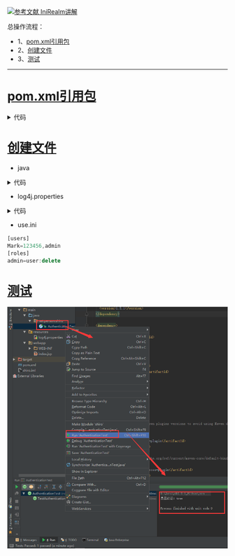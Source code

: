 [![](https://img.shields.io/badge/参考文献-IniRealm讲解-yellow.svg "参考文献 IniRealm讲解")](https://www.imooc.com/video/16954)


总操作流程：
- 1、[pom.xml引用包](#java-01)
- 2、[创建文件](#java-02)
- 3、[测试](#java-03)

***

# <a name="java-01" href="#" >pom.xml引用包</a>

<details>
<summary>代码</summary>

```xml
    <dependency>
      <groupId>junit</groupId>
      <artifactId>junit</artifactId>
      <version>4.12</version>
    </dependency>

    <dependency>
      <groupId>org.apache.shiro</groupId>
      <artifactId>shiro-core</artifactId>
      <version>1.3.1</version>
    </dependency>

    <dependency>
      <groupId>log4j</groupId>
      <artifactId>log4j</artifactId>
      <version>1.2.17</version>
    </dependency>

    <dependency>
      <groupId>org.slf4j</groupId>
      <artifactId>slf4j-log4j12</artifactId>
      <version>1.7.25</version>
      <scope>test</scope>
    </dependency>
```

</details>

# <a name="java-02" href="#" >创建文件</a>

 - java

<details>
<summary>代码</summary>

```java
import org.apache.shiro.SecurityUtils;
import org.apache.shiro.authc.UsernamePasswordToken;
import org.apache.shiro.mgt.DefaultSecurityManager;
import org.apache.shiro.realm.text.IniRealm;
import org.apache.shiro.subject.Subject;
import org.junit.Test;

/**
 *eated by admin on 2018/6/18.
 */
public class JdbcRealm {

    @Test
    public void TestIniRealm(){
        IniRealm iniRealm=new IniRealm("classpath:use.ini");
        //1、创建SecurityManager环境
        DefaultSecurityManager defaultSecurityManager=new DefaultSecurityManager();
        defaultSecurityManager.setRealm(iniRealm);
        //2、主体提交认证请求
        SecurityUtils.setSecurityManager(defaultSecurityManager);
        Subject subject = SecurityUtils.getSubject();

        UsernamePasswordToken token = new UsernamePasswordToken("Mark","123456");//用户名，密码
        subject.login(token);
        System.out.println("是否认证："+subject.isAuthenticated());

        subject.checkRole("admin");
        subject.checkPermission("user:delete");
    }
}
```

</details>

- log4j.properties

<details>
<summary>代码</summary>

```js
# Configure logging for testing: optionally with log file
log4j.rootLogger=WARN, stdout
# log4j.rootLogger=WARN, stdout, logfile

log4j.appender.stdout=org.apache.log4j.ConsoleAppender
log4j.appender.stdout.layout=org.apache.log4j.PatternLayout
log4j.appender.stdout.layout.ConversionPattern=%d %p [%c] - %m%n

log4j.appender.logfile=org.apache.log4j.FileAppender
log4j.appender.logfile.File=target/spring.log
log4j.appender.logfile.layout=org.apache.log4j.PatternLayout
log4j.appender.logfile.layout.ConversionPattern=%d %p [%c] - %m%n
```

</details>

- use.ini
```js
[users]
Mark=123456,admin
[roles]
admin=user:delete
```

# <a name="java-03" href="#" >测试</a>
![](image/1-2.png)
